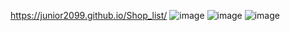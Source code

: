https://junior2099.github.io/Shop_list/
![image](https://github.com/user-attachments/assets/6fc4db3c-d904-4351-92c9-d6f22192ae6e)
![image](https://github.com/user-attachments/assets/5d792d58-0165-40a3-b58c-c3ca1f7f8ad3)
![image](https://github.com/user-attachments/assets/2087cc17-bcbd-477e-9ecc-1adf5f5e9a9d)
